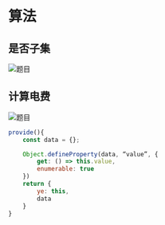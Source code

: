 # 算法

## 是否子集

![题目](https://tva1.sinaimg.cn/large/0081Kckwgy1gk329v4n35j30u00ufmxy.jpg)

## 计算电费

![题目](https://tva1.sinaimg.cn/large/0081Kckwgy1gk32ax8td3j30w60u0dgc.jpg)

```js
provide(){
	const data = {};

	Object.defineProperty(data, “value”, {
		get: () => this.value,
		enumerable: true
	})
	return {
		ye: this,
		data
	}
}

```
